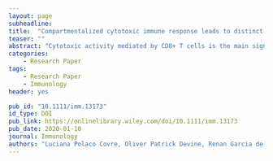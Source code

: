 ```yaml
---
layout: page
subheadline:
title:  "Compartmentalized cytotoxic immune response leads to distinct pathogenic roles of natural killer and senescent CD8+ T cells in human cutaneous leishmaniasis"
teaser: ""
abstract: "Cytotoxic activity mediated by CD8+ T cells is the main signature of the immunopathogenesis of cutaneous leishmaniasis (CL). Here, we performed a broad evaluation of natural killer (NK) cell phenotypic and functional features during cutaneous leishmaniasis. We demonstrate for the first time that CL patients present the accumulation of circulating NK cells with multiple features of replicative senescence including low proliferative capacity and shorter telomeres, elevated expression of CD57, KLRG1 but diminished CD27 stimulatory receptor expression. Moreover, they exhibited higher cytotoxic and inflammatory potential than age-matched controls. The accumulation of circulating senescent NK cells (CD56dim CD57bright) correlated positively with skin lesion size in the same patients, suggesting that they, like circulating senescent CD8+ T cells, may contribute to the immunopathology of CL. However, this senescent population had lower cutaneous lymphocyte antigen expression and so had diminished skin-homing potential compared with total or senescent CD8+ T cells. This was confirmed in CL skin lesions where we found a predominance of CD8+ T cells (both senescent and non-senescent) that correlated with the severity of the disease. Although there was also a correlation between the proportions of senescent NK cells (CD56+ CD57+) in the skin and lesion size, this was less evident. Collectively our results demonstrate first-hand that senescent cytotoxic cells may mediate skin pathology during human cutaneous leishmaniasis. However, as senescent cytotoxic CD8+ T cells predominate in the skin lesions, they may have a greater role than NK cells in mediating the non-specific skin damage in CL."
categories:
    - Research Paper
tags:
    - Research Paper
    - Immunology
header: yes

pub_id: "10.1111/imm.13173"
id_type: DOI
pub_link: https://onlinelibrary.wiley.com/doi/10.1111/imm.13173
pub_date: 2020-01-10
journal: Immunology
authors: "Luciana Polaco Covre, Oliver Patrick Devine, Renan Garcia de Moura, Milica Vukmanovic-Stejic, Reynaldo Dietze, Rodrigo Ribeiro-Rodrigues, Herbert Leonel de Matos Guedes, Raphael Lubiana Zanotti, Aloisio Falqueto, Arne N. Akbar, Daniel Claudio Oliveira Gomes"
---
```



